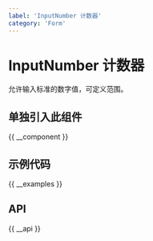 ```yaml
---
label: 'InputNumber 计数器'
category: 'Form'
---
```


# InputNumber 计数器

允许输入标准的数字值，可定义范围。

## 单独引入此组件

{{ __component }}

## 示例代码

{{ __examples }}

## API

{{ __api }}
